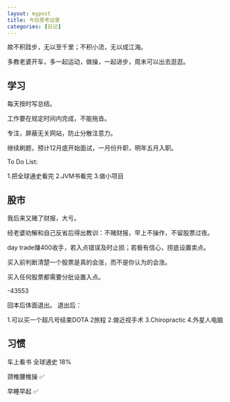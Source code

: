 ```yaml
---
layout: mypost
title: 今日思考记录
categories: [日记]
---
```


故不积跬步，无以至千里；不积小流，无以成江海。

多教老婆开车，多一起运动，做操，一起进步，周末可以出去逛逛。

## 学习

每天按时写总结。

工作要在规定时间内完成，不能拖沓。

专注，屏蔽无关网站，防止分散注意力。

继续刷题，预计12月底开始面试，一月份升职，明年五月入职。


To Do List:

1.把全球通史看完
2.JVM书看完
3.做小项目


## 股市

我后来又赌了财报，大亏。

经老婆劝解和自己反省后得出教训：不赌财报，早上不操作，不留股票过夜。

day trade赚400收手，若入点错误及时止损；若极有信心，捞底设置卖点。

买入前判断清楚一个股票是真的会涨，而不是你认为的会涨。

买入任何股票都需要分批设置入点。

-43553

回本后体面退出。 退出后：

1.可以买一个超凡号结束DOTA 2旅程
2.做近视手术
3.Chiropractic
4.外星人电脑

## 习惯
车上看书 全球通史 18%

颈椎腰椎操 ✅

早睡早起 ✅